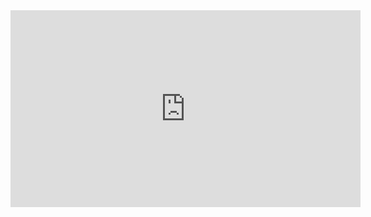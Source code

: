 <iframe width="560" height="315" src="https://www.youtube.com/embed/rQf_bZV9zP0" frameborder="0" allow="accelerometer; autoplay; clipboard-write; encrypted-media; gyroscope; picture-in-picture" allowfullscreen></iframe>